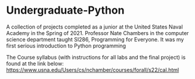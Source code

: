 # Undergraduate-Python

A collection of projects completed as a junior at the United States
Naval Academy in the Spring of 2021. Professor Nate Chambers
in the computer science department taught 
SI286, Programming for Everyone. It was my first serious
introduction to Python programming

The Course syllabus (with instructions for all labs and the final project) is found at the link below:
https://www.usna.edu/Users/cs/nchamber/courses/forall/s22/cal.html
